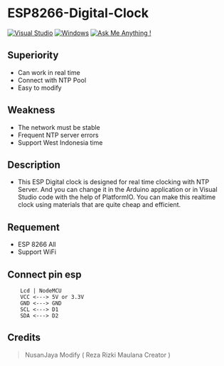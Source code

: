 # ESP8266-Digital-Clock

[![Visual Studio](https://badgen.net/badge/icon/visualstudio?icon=visualstudio&label)](https://visualstudio.microsoft.com) [![Windows](https://badgen.net/badge/icon/windows?icon=windows&label)](https://microsoft.com/windows/) [![Ask Me Anything !](https://img.shields.io/badge/Ask%20me-anything-1abc9c.svg)](https://GitHub.com/NusanJaya-Tech)

## Superiority
- Can work in real time
- Connect with NTP Pool
- Easy to modify

## Weakness
- The network must be stable
- Frequent NTP server errors
- Support West Indonesia time

## Description
- This ESP Digital clock is designed for real time clocking with NTP Server. And you can change it in the Arduino application or in Visual Studio code with the help of PlatformIO. You can make this realtime clock using materials that are quite cheap and efficient.

## Requement
- ESP 8266 All
- Support WiFi

## Connect pin esp
        Lcd | NodeMCU
        VCC <---> 5V or 3.3V
        GND <---> GND
        SCL <---> D1
        SDA <---> D2
           

## Credits
> NusanJaya Modify ( Reza Rizki Maulana Creator )
